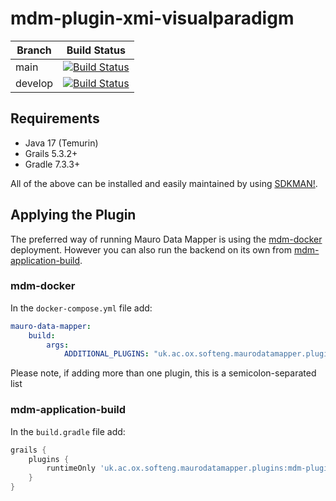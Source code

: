 # mdm-plugin-xmi-visualparadigm

| Branch | Build Status                                                                                                                                                                                                                                                |
| ------ |-------------------------------------------------------------------------------------------------------------------------------------------------------------------------------------------------------------------------------------------------------------|
| main | [![Build Status](https://jenkins.cs.ox.ac.uk/buildStatus/icon?job=Mauro+Data+Mapper+Plugins%2Fmdm-plugin-xmi-visualparadigm%2Fmain)](https://jenkins.cs.ox.ac.uk/blue/organizations/jenkins/Mauro%20Data%20Mapper%20Plugins%2Fmdm-plugin-xmi-visualparadigm/branches) |
| develop | [![Build Status](https://jenkins.cs.ox.ac.uk/buildStatus/icon?job=Mauro+Data+Mapper+Plugins%2Fmdm-plugin-xmi-visualparadigm%2Fdevelop)](https://jenkins.cs.ox.ac.uk/blue/organizations/jenkins/Mauro%20Data%20Mapper%20Plugins%2Fmdm-plugin-xmi-visualparadigm/branches)        |

## Requirements

* Java 17 (Temurin)
* Grails 5.3.2+
* Gradle 7.3.3+

All of the above can be installed and easily maintained by using [SDKMAN!](https://sdkman.io/install).

## Applying the Plugin

The preferred way of running Mauro Data Mapper is using the [mdm-docker](https://github.com/MauroDataMapper/mdm-docker) deployment. However you can
also run the backend on its own from [mdm-application-build](https://github.com/MauroDataMapper/mdm-application-build).

### mdm-docker

In the `docker-compose.yml` file add:

```yml
mauro-data-mapper:
    build:
        args:
            ADDITIONAL_PLUGINS: "uk.ac.ox.softeng.maurodatamapper.plugins:mdm-plugin-xmi-visualparadigm:1.1.0"
```

Please note, if adding more than one plugin, this is a semicolon-separated list

### mdm-application-build

In the `build.gradle` file add:

```groovy
grails {
    plugins {
        runtimeOnly 'uk.ac.ox.softeng.maurodatamapper.plugins:mdm-plugin-xmi-visualparadigm:1.1.0'
    }
}
```
